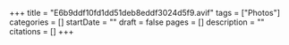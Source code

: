 +++
title = "E6b9ddf10fd1dd51deb8eddf3024d5f9.avif"
tags = ["Photos"]
categories = []
startDate = ""
draft = false
pages = []
description = ""
citations = []
+++
